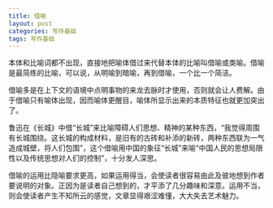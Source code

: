 ```yaml
---
title: 借喻
layout: post
categories: 写作基础
tags: 写作基础
---
```


本体和比喻词都不出现，直接地把喻体借过来代替本体的比喻叫借喻或类喻。借喻是最简练的比喻，可以说，从明喻到暗喻，再到借喻，一个比一个简洁。

借喻多是在上下文的语境中点明事物的来龙去脉时才使用，否则就会让人费解。由于借喻只有喻体出现，因而喻体更醒目，喻体所显示出来的本质特征也就更加突出了。

鲁迅在《长城》中借“长城”来比喻障碍人们思想、精神的某种东西，“我觉得周围有长城围绕。这长城的构成材料，是旧有的古砖和补添的新砖，两种东西联为一气造成城壁，将人们包围”，这个借喻用中国的象征“长城”来喻“中国人民的思想局限性以及传统思想对人们的控制”，十分发人深思。

借喻的运用比隐喻要求更高，如果运用得当，会使读者很容易由此及彼地想到作者要说明的对象。正因为是读者自己想到的，才平添了几分趣味和深意。运用不当，则会使读者产生不知所云的感觉，文章显得艰涩难懂，大大失去艺术魅力。 